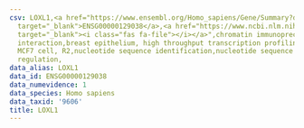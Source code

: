 ```yaml
---
csv: LOXL1,<a href="https://www.ensembl.org/Homo_sapiens/Gene/Summary?db=core;g=ENSG00000129038"
  target="_blank">ENSG00000129038</a>,<a href="https://www.ncbi.nlm.nih.gov/pubmed/22863008"
  target="_blank"><i class="fas fa-file"></i></a>",chromatin immunoprecipitation assay,direct
  interaction,breast epithelium, high throughput transcription profiling by microarray,
  MCF7 cell, R2,nucleotide sequence identification,nucleotide sequence identification,transcriptional
  regulation,
data_alias: LOXL1
data_id: ENSG00000129038
data_numevidence: 1
data_species: Homo sapiens
data_taxid: '9606'
title: LOXL1
---
```

